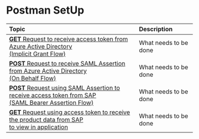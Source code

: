 # Postman SetUp


|Topic|Description|
|:-----------|:------------------|
|[**GET** Request to receive access token from Azure Active Directory <br>(Implicit Grant Flow)]()|What needs to be done|
|[**POST** Request to receive SAML Assertion from Azure Active Directory <br> (On Behalf Flow)]()|What needs to be done|
|[**POST** Request using SAML Assertion to receive access token from SAP <br>(SAML Bearer Assertion Flow)]()|What needs to be done|
|[**GET** Request using access token to receive the product data from SAP <br> to view in application]()|What needs to be done|